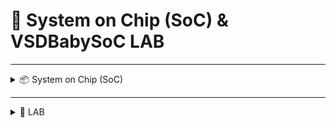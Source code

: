 # 📘 System on Chip (SoC) & VSDBabySoC LAB

---

<details>

<summary>📦 System on Chip (SoC)</summary>
	
## 🔹 What is a System on Chip (SoC)?
A **System on Chip (SoC)** is the integration of complex functionalities onto a **single silicon chip**.  

Instead of using discrete multiple chips for CPU, memory, I/O, specialized processors and connecting them onto a PCB, a SoC consolidates them into one compact package.

---

## 🔹 Example: Snapdragon 835 Mobile Platform
To better understand SoC, let’s look at the **Snapdragon 835 Mobile Platform**.  

This single silicon chip consists of various modules/parts that perform specialized functions:  

1. **Wi-Fi Module** – Enables wireless connectivity to networks.  
2. **Hexagon DSP** – Provides faster processing of audio and video signals.  
3. **Qualcomm Haven Security Module** – Enhances device security through advanced encryption and secure data handling.  
4. **Other Integrated Components** – CPU, GPU, modem, memory controllers, and more.  

Each of these parts performs different functions but, are all integrated onto a single chip.  

It is an entire system on a chip.

<div align="center">
  <img width="625" height="478" alt="Snapdragon 835 Example" src="https://github.com/user-attachments/assets/1aa702ad-c09a-45b1-9d0f-81a836feecd1" />
  <br/>
  <em>Figure: Dissection of Snapdragon 835 SoC showing integrated modules</em>
</div>

---

## 🔹 Components of a Typical SoC
A typical SoC incorporates several functional units as shown earlier:

1. **Central Processing Unit (CPU)**  
   - The key component that handles data processing, computations, and decision-making.  

2. **Memory**  
   - Includes both **RAM** (for temporary data generated while code is running) and **ROM** (for permanent storage such as the operating system code).  

3. **Peripheral Devices and Interfaces**  
   - Connect the SoC to external devices and the real world.  
   - Examples: USB, PCIe, UART, SPI, I²C.  

4. **Accelerated Functional Units**  
   - Specialized units that boost performance for specific tasks.  
   - Examples: Encryption/Decryption accelerators, audio/video signal processors.  

5. **Graphics Processing Unit (GPU)**  
   - Responsible for producing visuals on the screen.  
   - Also leveraged for highly parallel tasks such as matrix multiplications in **robotics, AI, and animation frameworks**.  

6. **Power Management Unit (PMU)**  
   - Regulates power usage within the SoC.  
   - Ensures efficient operation and extends battery life in portable devices.  

7. **Mixed-Technology Units**  
   - Combines **analog** and **digital** components to achieve required functionality.  
   - Examples: **MEMS** (Micro-Electro-Mechanical Systems) and **RF** (Radio Frequency) components.  

---

<details>
<summary>🔹 Types of SoCs</summary>

1. **Microcontroller-based SoC**  
   - Designed for simple control tasks in everyday devices.  
   - Known for **low power consumption** and **high efficiency**.  

2. **Microprocessor-based SoC**  
   - Oriented towards **data-intensive tasks** and capable of running full operating systems.  
   - Commonly used in smartphones, tablets, and embedded computers.  

3. **Application-Specific SoC (ASIC-SoC)**  
   - Custom hardware designed to **excel in specific performance areas**, such as graphics processing, AI, or multimedia applications.  
   - Optimized for **speed, efficiency, and dedicated functionality**.  

</details>

---

## 🔹 Why BabySoC is a Simplified Model for Learning SoC Concepts?
VSDBabySoC is a compact SoC and based on the RISC-V architecture. It incorporates RVMYTH microprocessor, an 8x phase-locked loop (PLL), and a 10-bit digital-to-analog converter (DAC).  

It is a complex system simplified down to its three most essential functions: processing, timing, and real-world communication.

---

# 🍼 Understanding VSDBabySoC: A Beginner's Guide to its Core Components

## 📖 Introduction: Your First Step into System on Chip (SoC) Design
The **VSDBabySoC** serves as a perfect starting point for learning **System on Chip (SoC) design** because it simplifies a complex system down to its three most essential functions:  
- **Processing**  
- **Timing**  
- **Real-world communication**  

It integrates three fundamental, open-source components into a compact SoC, allowing learners to see how essential **digital and analog parts** work together.

This document will break down each of these three building blocks:  
- **The Brain (RVMYTH)**  
- **The Pacemaker (PLL)**  
- **The Translator (DAC)**  

to reveal how they collaborate to create a functioning system.

---

## 🧠 1. The Brain: RVMYTH (The RISC-V CPU)
RVMYTH is the **central processing unit (CPU)** or the "brain" of the BabySoC. Its main function is to **execute instructions** and **manage the flow of data** through the system by communicating with the other components.

---

## ⏱️ 2. The Pacemaker: The Phase-Locked Loop (PLL)

### 2.1 What is the PLL's Primary Job?
The **Phase-Locked Loop (PLL)** acts as the system’s **pacemaker**. It generates a **stable, synchronized clock signal**, ensuring all components (CPU, DAC, etc.) work in harmony and avoid timing errors.

---

<details>
<summary>🔹 Why an On-Chip Clock is Essential</summary>

| Problem with Off-Chip Clocks | How the On-Chip PLL Solves It |
|-------------------------------|-------------------------------|
| **Clock Distribution Delays**: Signals weaken and get delayed over long wires. | Generates the clock locally, right where it’s needed. |
| **Clock Jitter**: Random timing variations cause synchronization errors. | Produces a stable, locked signal with minimal jitter. |
| **Different Frequency Needs**: Components may require different speeds. | Can multiply frequencies (e.g., 8x PLL generates 8× reference input). |
| **Crystal Frequency Deviations**: External crystals drift with age/temperature. | Provides an internal stable reference, correcting deviations. |

</details>

---

<details>
<summary>🔹 Inside the PLL</summary>

A typical PLL consists of three main parts working in a feedback loop:  
- **Phase Detector**: Compares input and output signals to generate an error signal.  
- **Loop Filter**: Processes the error signal into a stable control voltage.  
- **Voltage-Controlled Oscillator (VCO)**: Adjusts its output to match the reference signal.  

</details>

---

<details>
<summary>🔹 Phase-Locked Loop (PLL) Operation</summary>

The basic concept of a **Phase-Locked Loop (PLL)** is simple: it synchronizes the output frequency of an oscillator with the frequency of a reference signal by continuously comparing their phases and adjusting accordingly.

---

#### 🔑 Key Components
- **Phase Detector (PD)** – Outputs a voltage proportional to the phase difference between the reference signal and the oscillator signal.  
- **Voltage-Controlled Oscillator (VCO)** – Adjusts its frequency (increases or decreases) based on the applied control voltage in a nearly linear fashion.  
- **Loop Filter (LF)** – A low-pass filter that smooths the error signal from the phase detector, removing unwanted high-frequency components.  

---

<div align="center">
  <img width="754" height="416" alt="pll_bd" src="https://github.com/user-attachments/assets/f82c43ec-b572-4650-9a38-da05811691b8" />
  <br/>
  <em>Figure: Basic block diagram of a working PLL</em>
</div>

---

<div align="center">
  <img width="531" height="502" alt="Phase Detector Block Diagram" src="https://github.com/user-attachments/assets/2258636d-0d8a-4bec-ba52-ba090d8de9fc" />
  <br/>
  <em>Figure: Phase difference</em>
</div>

---

Within a phase detector, the phase of the input signal and reference signal is compared and a resulting difference or error voltage is produced. This error signal passes through a low-pass filter which removes any high-frequency elements of the signal. Once through the filter, the error signal is applied to the VCO as its tuning voltage.

So, when the output from the phase detector is passed to the loop filter and when that filtered signal is applied to the VCO, the VCO generates a corresponding error signal (voltage signal) trying to match the phase of the input signal to the reference signal by either increasing or decreasing the frequency of the input signal.

Initially, there will be some difference in phase between the two signals or in other words, the loop will be out of lock and the error voltage will pull the frequency of the VCO towards that of the reference, until it cannot reduce the error any further and the loop is locked.

A steady error voltage is produced indicating a constant phase difference between the input and reference signal. As the phase between these two signals is not changing, it means that the two signals are on exactly the same frequency.

</details>

---

## 🎵 3. The Translator: The Digital-to-Analog Converter (DAC)

### 3.1 What is the DAC's Primary Job?
The **Digital-to-Analog Converter (DAC)** converts **digital values** (0s and 1s) into **analog signals** that real-world devices (like speakers, displays, or sensors) can use.  
It does this by recognizing that each digit, or **bit**, in a binary number has a specific *weight* based on its position.  
This bit weight is calculated using powers of 2 (**2ⁿ**), where **n** is counted from right to left starting at 0:

- **Bit 0 (rightmost):** Weight = 2⁰ = 1  
- **Bit 1:** Weight = 2¹ = 2  
- **Bit 2:** Weight = 2² = 4  
- **Bit 3:** Weight = 2³ = 8  

---

### 3.2 The DAC in VSDBabySoC
In the VSDBabySoC design, we are utilizing a 10-bit DAC, which means it can take a digital input represented by 10 bits and convert it into an analog output. 

---

### 3.3 How DACs are Built
DACs are commonly implemented using two methods:

<details>
<summary>🔹 Weighted Resistor DAC</summary>

The weighted resistor method utilizes the summing operational amplifier circuit. The summing amplifier adds the input signals with different gains corresponding to their resistors.  

---

<div align="center">
  <img src="https://github.com/user-attachments/assets/5472ec80-6602-4be3-b860-fc3dd0273889" alt="Summing-Amplifier-for-DAC" />
  <br/>
  <em>Basic summing operational amplifier circuit</em>
</div>

---

<div align="center">
  <img src="https://github.com/user-attachments/assets/e86d383d-a74b-4ad5-a8f9-65bb14e0957c" alt="Weighted-Resistor-DAC" />
  <br/>
  <em>Modified summing operational amplifier circuit including switches for taking inputs</em>
</div>

---

</details>

<details>
<summary>🔹 R-2R Ladder DAC</summary>

- Uses only **two resistor values**: **R** and **2R**.  
- Much simpler, easier to manufacture, and scalable to higher bit counts.  

---

<div align="center">
  <img src="https://github.com/user-attachments/assets/ae169487-a2aa-4912-bbf7-b1c6a56e9209" alt="4-bit-R-2R-Ladder-DAC" />
  <br/>
  <em>4-bit R-2R Ladder DAC circuit</em>
</div>

---

</details>

For detailed and comprehensive example on how conversion actually takes place:  
🔗 https://www.electricaltechnology.org/2020/04/digital-to-analog-converter-dac.html 

---

### 🔄 Comparison of DAC Methods

| Feature                | Weighted Resistor Method                         | R-2R Ladder Method                       |
|-------------------------|-------------------------------------------------|------------------------------------------|
| **Resistor Values**     | Many unique, precisely scaled values            | Only two values (R and 2R)                |
| **Precision**           | Decreases with more bits                        | High precision, scalable to many bits     |
| **Practicality**        | Hard to implement for large binary numbers      | Easy to design and manufacture            |

---

## 🔗 4. The Big Picture: How They Work Together
The VSDBabySoC operates as a simple but complete data pipeline:  

1. **Clock Generation** – The **PLL (Pacemaker)** generates a stable clock signal.  
2. **Data Processing** – The **RVMYTH CPU (Brain)** uses the clock to update its register with digital data.  
3. **Analog Conversion** – The **DAC (Translator)** converts this digital data into an analog signal for external devices.  

---

## 🏁 5. Conclusion: A Perfect Model for Learning
The **VSDBabySoC** is an excellent educational tool because it clearly demonstrates the **three fundamental roles of an SoC**:  

- **Processing** → RVMYTH  
- **Timing** → PLL  
- **Interfacing** → DAC  

Its modularity highlights a core truth of SoC design:  
➡️ Individual components, each with a clear role, must work in **perfect synchrony** to bridge the **digital world** with our **analog reality**.
</details>

---

<details>
<summary>🧪 LAB</summary>

**Prerequisite steps for compiling BabySoC verilog modules:**
```bash
$ git clone https://github.com/manili/VSDBabySoC.git
$ cd VSDBabySoC/src/module/
$ sandpiper-saas -i rvmyth.tlv -o rvmyth.v        # Convert the rvmyth.tlv file to rvmyth.v file. After this you will have file named 'rvmyth.v'.
$ sed -i '/^`line/d' rvmyth.v
$ sed -i '/^`line/d' rvmyth_gen.v                 # TL-Verilog to Verilog conversion (sandpiper) usually inserts `line directives into the generated .v file so that error messages can trace back to the original .tlv.
                                                  # Icarus Verilog (iverilog) does not like seeing those directives inside macro expansions, and it chokes on them. It is shown in the image below. The error rises when putting modules through iverilog simulator.

                                                  # If still any '`line' directives are left, you can remove them manually by deleting that entire line.

												  # The ultimate goal is to remove all ' `line ' directives.

```

---
<div align="center">
  <img width="1275" height="417" alt="sandpiper" src="https://github.com/user-attachments/assets/32a377c1-1ea5-4f63-b545-5c65730a5f5c" />
  <br/>
  <em>Conversion of .tlv file to .v file with Sandpiper</em>
</div>



---

<div align="center">
 <img width="1518" height="399" alt="line_directive_error" src="https://github.com/user-attachments/assets/8dfd02da-7f7b-46b7-a6a3-59b909ae1d88" />
  <br/>
  <em> `line directive error</em>
</div>

---

Then I used CHATGPT to create a Makefile and saved it in the 'module' folder and looked as shown below:
```Makefile
# Top-level sources
TLV     = rvmyth.tlv
VERILOG = rvmyth.v rvmyth_gen.v
TOP     = testbench.v

# SandPiper binary (adjust path if needed)
SANDPIPER = sandpiper

# Default target
all: sim

# Step 1: Generate Verilog from TLV
$(VERILOG): $(TLV)
	$(SANDPIPER) -i $(TLV) -o rvmyth.v
	@echo "Cleaning TLV debug directives..."
	sed -i '/^`line/d' rvmyth.v
	@if [ -f rvmyth_gen.v ]; then sed -i '/^`line/d' rvmyth_gen.v; fi

# Step 2: Compile with iverilog (SystemVerilog mode)
simv: $(VERILOG) $(TOP)
	iverilog -g2012 -o simv avsddac.v avsdpll.v clk_gate.v rvmyth.v vsdbabysoc.v testbench.v

# Step 3: Run simulation
sim: simv
	vvp simv

# Cleanup
clean:
	rm -f simv *.vcd $(VERILOG)

.PHONY: all sim clean

```
Then I continued with the following commands in the 'module' directory:

```bash
$ make
            # Here, I got a warning saying that 'The delays where mixed and I had to explicitly mention the delays with the help of '`timescale 1ns/ 1ps' line at the top of every verilog                   module. I did the changes in 'vsdbabysoc.v, rvmyth.v, avsddac.v, avsdpll.v, clk_gate.v'.
            # After implementing the changes, I ran the 'make' command again and got 'dump.vcd' file. I viewed the .vcd file.

			# If you continue to view the dump file generated with timescale warning, you won't get the actual waveforms. The warnings must resolved to view actual waveforms.

$ gtkwave dump.vcd
```


---

<div align="center">
 <img width="1308" height="226" alt="image" src="https://github.com/user-attachments/assets/803b1632-2945-4413-8436-1380219997d6" />
  <br/>
  <em> timescale warning during execution of 'make' command </em>
</div>

---


<div align="center">
 <img width="1854" height="1040" alt="waveform_with_warning" src="https://github.com/user-attachments/assets/a770f736-fcab-477b-aba3-0e83d5340b9c" />
  <br/>
  <em> Waveform with warning </em>
</div>

---

<div align="center">
 <img width="1854" height="1040" alt="dac" src="https://github.com/user-attachments/assets/793c2245-869c-4722-ba67-03c2fedf754d" />
  <br/>
  <em> Waveform without warning </em>
</div>

---



# Operation

## Dataflow between modules



<div align="center">
  <img width="1517" height="390" alt="waveforms" src="https://github.com/user-attachments/assets/4e3bcfab-74a4-449b-b89b-2e60d841ad8e" />
  <br/>
  <em>Waveforms demonstrating dataflow</em>
</div>

---

1.) The OUT signal(datatype - reg) under core gets its value from the 18th bit of *CPU_Xreg_value_a5* register.

2.) The OUT signal then drives input *D* of DAC module with the help of *RV_TO_DAC* signal under uut.
The output from the core is 'OUT' signal which is 10-bits wide. This output signal drives input of 'DAC' module via a top-level signal named 'RV_TO_DAC'. 

3.) The DAC then outputs a real valued signal *OUT*. Its value ranges between 0 & 1 since reference voltages used are 0V(lowest reference voltage) & 1V(highest reference voltage). The DAC module determines the output with help of certain formula as described below:

OUT = VREFL + (D/1023)*(VREFH - VREFL).

4.) The final OUT signal is produced as a digital output signal. The digital nature is induced beacuse of *wire* datatype used.

### Why the Same Signal Looks Different in the Waveform Viewer?

---

<div align="center">
  <img width="1086" height="150" alt="Screenshot from 2025-10-04 20-01-02" src="https://github.com/user-attachments/assets/f401ac67-a3e3-4a6c-bb52-fbb4b6b520db" />
  <br/>
  <em>Same signal but different shape of waveform observed</em>
</div>

---


### Explanation:

In the simulation, the OUT signal from the DAC module(i.e. avsddac.v) is connected to the top-level module (uut). Although it's physically the same net, the waveform viewer displays it differently in each scope because of how the signal is declared in each module.

```verilog
reg real OUT;
```
---
<div align="center">
  <img width="322" height="567" alt="image" src="https://github.com/user-attachments/assets/d903fa69-1d61-45c7-a2ee-f2fda828bed1" />
  <br/>
  <em>Datatype used - real</em>
</div>

---

Here, OUT is declared as a real type. Waveform viewers treat real values like analog signals and plot them as smooth or curved waveforms. Since OUT in this module holds floating-point values, the viewer renders it with analog-like curves.

The same OUT signal is connected to a port that is declared as a wire:
```verilog
output wire OUT;
```

---
<div align="center">
  <img width="322" height="567" alt="image" src="https://github.com/user-attachments/assets/4f77cc20-c397-415d-b74b-39c3f2e07a61" />
  <br/>
  <em>Datatype used - wire</em>
</div>

---

Since this port is interpreted as a logic signal, the waveform viewer displays it as a square wave, snapping to 0 or 1.

## Clocking
A PLL is used to boost frequency to 8 times the current frequency. But, how?

```verilog
initial begin
   lastedge = 0.0;
   period = 25.0; // 25 ns period = 40 MHz
   CLK <= 0;
end
This code block is used for initialization purpose.
```

So at time 0:

- Clock starts at 0

- Initial clock period = 25 ns → 40 MHz



```verilog
if (ENb_VCO == 1'b1) begin
   #(period / 2.0);
   CLK <= (CLK === 1'b0);
end
else if (ENb_VCO == 1'b0) begin
   CLK <= 1'b0;
end

```

So, the first rising edge occurs at 12.5ns because of *(period/2)* delay.

This controls whether PLL emits the clock. This is the actual enable for clock generation.

```verilog
always @(posedge REF) begin
   if (lastedge > 0.0) begin
      refpd = $realtime - lastedge;
      period = (refpd / 8.0);
   end
   lastedge = $realtime;
end

```
On each rising edge of REF, the module measures the time since the last rising edge and adjusts the output clock accordingly.


### Cycle-by-Cycle Explanation of PLL Period Update

We’re analyzing this always block:

```verilog
always @(posedge REF) begin
   if (lastedge > 0.0) begin
      refpd = $realtime - lastedge;
      period = (refpd / 8.0);
   end
   lastedge = $realtime;
end
```

This block updates the PLL output `period` based on the timing between rising edges of the `REF` clock.
Let’s assume `REF` has a 20 ns period (50 MHz). Its rising edges occur at:

```
t = 0 ns, 20 ns, 40 ns, 60 ns, 80 ns, ...
```

 **Cycle 1 — Rising Edge at t = 0 ns**
- `lastedge = 0.0` (initialized)
- Condition `lastedge > 0.0` is false
- No update to `period`
- `lastedge` becomes 0.0

**Cycle 2 — Rising Edge at t = 20 ns**
- `lastedge = 0.0`
- Condition still false
- `lastedge = 20.0`

**Cycle 3 — Rising Edge at t = 40 ns**
- `lastedge = 20.0` → condition true
- `refpd = 40.0 - 20.0 = 20.0 ns`
- `period = 20.0 / 8.0 = 2.5 ns`
- `lastedge = 40.0`

**Cycle 4 — Rising Edge at t = 60 ns**
- `refpd = 60.0 − 40.0 = 20 ns`
- `period = 20 / 8 = 2.5 ns`
- `lastedge = 60.0`

**Cycle 5 — Rising Edge at t = 80 ns**
- `refpd = 80.0 − 60.0 = 20 ns`
- `period = 20 / 8 = 2.5 ns`
- `lastedge = 80.0`

### The 'period' when divided by 2 gives us rising edge.

```verilog
always @(CLK or ENb_VCO) begin
   if (ENb_VCO == 1'b1) begin
      #(period / 2.0);
      CLK <= (CLK === 1'b0);
   end
   else if (ENb_VCO == 1'b0) begin
      CLK <= 1'b0;
   end
   else begin
      CLK <= 1'bx;
   end
end
```

- `period` is the full cycle time
- Dividing by 2 gives a 50% duty cycle
- With `period = 2.5 ns`, the delay is `1.25 ns` between two consectoggles

Example:
```
Time: 40ns, 41.25ns, 42.5ns, 43.75ns, 45ns...
CLK:   0      1        0        1       0   ...
```

The clock's full period remains 2.5 ns, matching the 400 MHz target.
